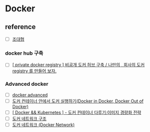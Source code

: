 # Docker

## reference

- [ ] [조대협](https://bcho.tistory.com/805?category=731548)

### docker hub 구축

- [ ] [[ private docker registry ] 비공개 도커 허브 구축 / 나만의 , 회사의 도커 registry 를 만들어 보자.](https://sudarlife.tistory.com/entry/private-docker-registry-%EB%B9%84%EA%B3%B5%EA%B0%9C-%EB%8F%84%EC%BB%A4-%ED%97%88%EB%B8%8C-%EA%B5%AC%EC%B6%95-%EB%82%98%EB%A7%8C%EC%9D%98-%ED%9A%8C%EC%82%AC%EC%9D%98-%EB%8F%84%EC%BB%A4-registry-%EB%A5%BC-%EB%A7%8C%EB%93%A4%EC%96%B4-%EB%B3%B4%EC%9E%90)

### Advanced docker

- [ ] [docker advanced](https://mlops-for-all.github.io/docs/1.0/prerequisites/docker/advanced/)
- [ ] [도커 컨테이너 안에서 도커 실행하기(Docker in Docker, Docker Out of Docker)](https://m.blog.naver.com/PostView.naver?isHttpsRedirect=true&blogId=isc0304&logNo=222274955992)
- [ ] [[ Docker && Kubernetes ] - 도커 컨테이너 다루기:이미지 경량화 전략](https://hyunseo-fullstackdiary.tistory.com/340)
- [ ] [도커 네트워크 구조](https://velog.io/@ckstn0777/%EB%8F%84%EC%BB%A4-%EB%84%A4%ED%8A%B8%EC%9B%8C%ED%81%AC-%EA%B5%AC%EC%A1%B0)
- [ ] [도커 네트워크 (Docker Network)](https://velog.io/@rockwellvinca/Docker-Docker-%EB%84%A4%ED%8A%B8%EC%9B%8C%ED%81%AC#docker-network---bridge)
